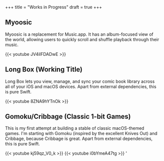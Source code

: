 +++
title = "Works in Progress"
draft = true
+++


## Myoosic

Myoosic is a replacement for Music.app.  It has an album-focused view of the world, allowing users to quickly scroll and shuffle playback through their music.

{{< youtube JV4ilFDADwE >}}

## Long Box (Working Title)

Long Box lets you view, manage, and sync your comic book library across all of your iOS and macOS devices.  Apart from external dependencies, this is pure Swift.

{{< youtube 8ZNA9hYTnOk >}}

## Gomoku/Cribbage (Classic 1-bit Games)

This is my first attempt at building a stable of classic macOS-themed games.  I'm starting with Gomoku (inspired by the excellent Knives Out) and Cribbage, because Cribbage is great.  Apart from external dependencies, this is pure Swift.

{{< youtube kj59qz_V0_k >}}
{{< youtube i0bYmeA47tg >}}
'